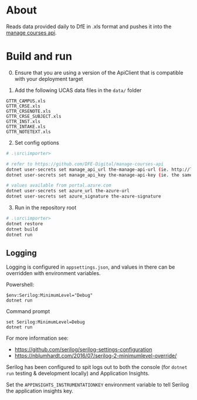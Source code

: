 

# About

Reads data provided daily to DfE in .xls format and pushes it into the
[manage courses api](https://github.com/DFE-Digital/manage-courses-api).

# Build and run

0. Ensure that you are using a version of the ApiClient that is compatible with your deployment target

1. Add the following UCAS data files in the `data/` folder 
```
GTTR_CAMPUS.xls
GTTR_CRSE.xls
GTTR_CRSENOTE.xls
GTTR_CRSE_SUBJECT.xls
GTTR_INST.xls
GTTR_INTAKE.xls
GTTR_NOTETEXT.xls
```

2. Set config options

```bash
# .\src\importer>

# refer to https://github.com/DFE-Digital/manage-courses-api
dotnet user-secrets set manage_api_url the-manage-api-url (ie. http://localhost:6001)
dotnet user-secrets set manage_api_key the-manage-api-key (ie. the same value set for https://github.com/DFE-Digital/manage-courses-api "refer to api:key" ) 

# values available from portal.azure.com 
dotnet user-secrets set azure_url the-azure-url
dotnet user-secrets set azure_signature the-azure-signature
```


3. Run in the repository root
```bash
# .\src\importer>
dotnet restore
dotnet build
dotnet run
```

## Logging

Logging is configured in `appsettings.json`, and values in there can be overridden with environment variables.

Powershell:

    $env:Serilog:MinimumLevel="Debug"
    dotnet run

Command prompt

    set Serilog:MinimumLevel=Debug
    dotnet run

For more information see:

* https://github.com/serilog/serilog-settings-configuration
* https://nblumhardt.com/2016/07/serilog-2-minimumlevel-override/

Serilog has been configured to spit logs out to both the console
(for `dotnet run` testing & development locally) and Application Insights.

Set the `APPINSIGHTS_INSTRUMENTATIONKEY` environment variable to tell Serilog the application insights key.
